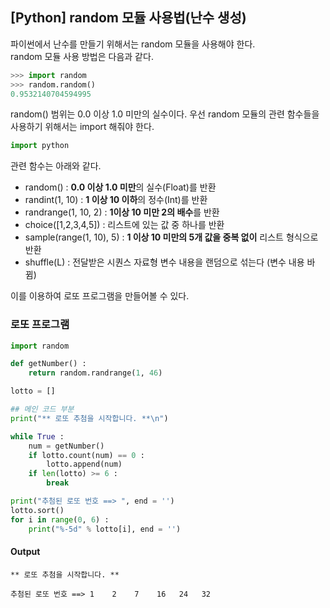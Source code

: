 ## [Python] random 모듈 사용법(난수 생성)
파이썬에서 난수를 만들기 위해서는 random 모듈을 사용해야 한다.   
random 모듈 사용 방법은 다음과 같다.
``` python
>>> import random
>>> random.random()
0.9532140704594995
```
random() 범위는 0.0 이상 1.0 미만의 실수이다.
우선 random 모듈의 관련 함수들을 사용하기 위해서는 import 해줘야 한다.
``` python
import python
```
관련 함수는 아래와 같다.
- random() : **0.0 이상 1.0 미만**의 실수(Float)를 반환
- randint(1, 10) : **1 이상 10 이하**의 정수(Int)를 반환
- randrange(1, 10, 2) : **1이상 10 미만 2의 배수**를 반환
- choice([1,2,3,4,5]) : 리스트에 있는 값 중 하나를 반환
- sample(range(1, 10), 5) : **1 이상 10 미만의 5개 값을 중복 없이** 리스트 형식으로 반환
- shuffle(L) : 전달받은 시퀀스 자료형 변수 내용을 랜덤으로 섞는다 (변수 내용 바뀜)

이를 이용하여 로또 프로그램을 만들어볼 수 있다.
### 로또 프로그램
``` python
import random

def getNumber() :
    return random.randrange(1, 46)

lotto = []

## 메인 코드 부분
print("** 로또 추첨을 시작합니다. **\n")

while True :
    num = getNumber()
    if lotto.count(num) == 0 :
        lotto.append(num)
    if len(lotto) >= 6 :
        break

print("추첨된 로또 번호 ==> ", end = '')
lotto.sort()
for i in range(0, 6) :
    print("%-5d" % lotto[i], end = '')
```
#### Output
```
** 로또 추첨을 시작합니다. **

추첨된 로또 번호 ==> 1    2    7    16   24   32 
```